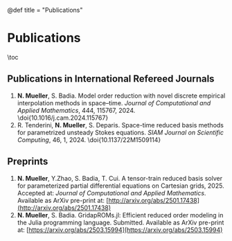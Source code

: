 @def title = "Publications"

# Publications

\toc

## Publications in International Refereed Journals

1. **N. Mueller**, S. Badia. Model order reduction with novel discrete empirical interpolation methods in space–time. *Journal of Computational and Applied Mathematics*, 444, 115767, 2024. \doi{10.1016/j.cam.2024.115767}
1. R. Tenderini, **N. Mueller**, S. Deparis. Space-time reduced basis methods for parametrized unsteady Stokes equations. *SIAM Journal on Scientific Computing*,  46, 1, 2024. \doi{10.1137/22M1509114} 

## Preprints

1. **N. Mueller**, Y.Zhao, S. Badia, T. Cui. A tensor-train reduced basis solver for parameterized partial differential equations on Cartesian grids, 2025. Accepted at: *Journal of Computational and Applied Mathematics*. Available as ArXiv pre-print at: [http://arxiv.org/abs/2501.17438](http://arxiv.org/abs/2501.17438)
1. **N. Mueller**, S. Badia. GridapROMs.jl: Efficient reduced order modeling in the Julia programming language. Submitted. Available as ArXiv pre-print at: [https://arxiv.org/abs/2503.15994](https://arxiv.org/abs/2503.15994)